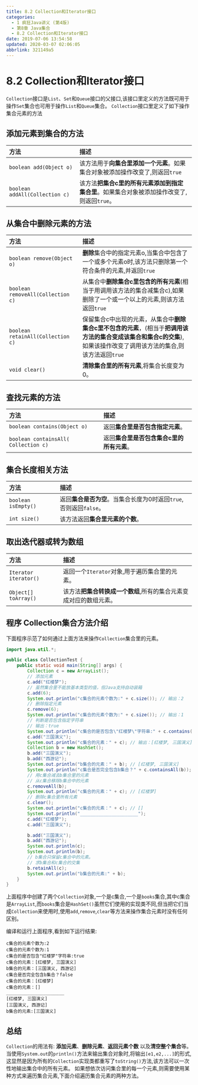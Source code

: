 ```yaml
---
title: 8.2 Collection和Iterator接口
categories: 
  - 1 疯狂Java讲义 (第4版)
  - 第8章 Java集合
  - 8.2 Collection和Iterator接口
date: 2019-07-06 13:54:58
updated: 2020-03-07 02:06:05
abbrlink: 321149a5
---
```

# 8.2 Collection和Iterator接口
`Collection`接口是`List`、`Set`和`Queue`接口的父接口,该接口里定义的方法既可用于操作`Set`集合也可用于操作`List`和`Queue`集合。 `Collection`接口里定义了如下操作集合元素的方法

## 添加元素到集合的方法

|方法|描述|
|:---|:---|
|`boolean add(Object o)`|该方法用于**向集合里添加一个元素**。如果集合对象被添加操作改变了,则返回`true`|
|`boolean addAll(Collection c)`|该方法**把集合c里的所有元素添加到指定集合里**。如果集合对象被添加操作改变了,则返回`true`。|

## 从集合中删除元素的方法

|方法|描述|
|:---|:---|
|`boolean remove(Object o)`|**删除**集合中的指定元素o,当集合中包含了一个或多个元素o时,该方法只删除第一个符合条件的元素,并返回`true`|
|`boolean removeAll(Collection c)`|从集合中**删除集合c里包含的所有元素**(相当于用调用该方法的集合减集合c),如果删除了一个或一个以上的元素,则该方法返回`true`|
|`boolean retainAll(Collection c)`|保留集合c中出现的元素，从集合中**删除集合c里不包含的元素**，(相当于**把调用该方法的集合变成该集合和集合c的交集**),如果该操作改变了调用该方法的集合,则该方法返回`true`|
|`void clear()`|**清除集合里的所有元素**,将集合长度变为0。|

## 查找元素的方法

|方法|描述|
|:---|:---|
|`boolean contains(Object o)`|返回**集合里是否包含指定元素**。|
|`boolean containsAll( Collection c)`|返回**集合里是否包含集合c里的所有元素**。|

## 集合长度相关方法

|方法|描述|
|:---|:---|
|`boolean isEmpty()`|返回**集合是否为空**。当集合长度为0时返回`true`,否则返回`false`。|
|`int size()`|该方法返回**集合里元素的个数**。|

## 取出迭代器或转为数组

|方法|描述|
|:---|:---|
|`Iterator iterator()`|返回一个`Iterator`对象,用于遍历集合里的元素。|
|`Object[] toArray()`|该方法**把集合转换成一个数组**,所有的集合元素变成对应的数组元素。|


## 程序 Collection集合方法介绍
下面程序示范了如何通过上面方法来操作`Collection`集合里的元素。
```java D:\Desktop\随书源码\疯狂Java讲义(第4版)光盘\codes\08\8.2\CollectionTest.java
import java.util.*;

public class CollectionTest {
    public static void main(String[] args) {
        Collection c = new ArrayList();
        // 添加元素
        c.add("红楼梦");
        // 虽然集合里不能放基本类型的值，但Java支持自动装箱
        c.add(6);
        System.out.println("c集合的元素个数为:" + c.size()); // 输出：2
        // 删除指定元素
        c.remove(6);
        System.out.println("c集合的元素个数为:" + c.size()); // 输出：1
        // 判断是否包含指定字符串
        // 输出：true
        System.out.println("c集合的是否包含\"红楼梦\"字符串:" + c.contains("红楼梦"));
        c.add("三国演义");
        System.out.println("c集合的元素：" + c); // 输出：[红楼梦, 三国演义]
        Collection b = new HashSet();
        b.add("三国演义");
        b.add("西游记");
        System.out.println("b集合的元素：" + b); // [红楼梦, 三国演义]
        System.out.println("c集合是否完全包含b集合？" + c.containsAll(b)); // 输出false
        // 用c集合减去b集合里的元素
        // 从c集合移除b集合中的元素
        c.removeAll(b);
        System.out.println("c集合的元素：" + c); // [红楼梦]
        // 删除c集合里所有元素
        c.clear();
        System.out.println("c集合的元素：" + c); // []
        System.out.println("______________________");
        c.add("红楼梦");
        c.add("三国演义");

        b.add("三国演义");
        b.add("西游记");
        System.out.println(c);
        System.out.println(b);
        // b集合只保留c集合中的元素。
        // 求b集合和c集合的交集
        b.retainAll(c);
        System.out.println("b集合的元素:" + b);
    }
}
```
上面程序中创建了两个`Collection`对象,一个是c集合,一个是`books`集合,其中c集合是`ArrayList`,而`books`集合是`HashSet()`虽然它们使用的实现类不同,但当把它们当成`Collection`来使用时,使用`add`,`remove`,`clear`等方法来操作集合元素时没有任何区别。

编译和运行上面程序,看到如下运行结果:
```
c集合的元素个数为:2
c集合的元素个数为:1
c集合的是否包含"红楼梦"字符串:true
c集合的元素：[红楼梦, 三国演义]
b集合的元素：[三国演义, 西游记]
c集合是否完全包含b集合？false
c集合的元素：[红楼梦]
c集合的元素：[]
______________________
[红楼梦, 三国演义]
[三国演义, 西游记]
b集合的元素:[三国演义]
```

## 总结
`Collection`的用法有: **添加元素**、**删除元素**、**返回元素个数** 以及**清空整个集合**等。
当使用`System.out`的`println()`方法来输出集合对象时,将输出`[e1,e2,...]`的形式,这显然是因为所有的`Collection`实现类都重写了`toString()`方法,该方法可以一次性地输出集合中的所有元素。
如果想依次访问集合里的每一个元素,则需要使用某种方式来遍历集合元素,下面介绍遍历集合元素的两种方法。